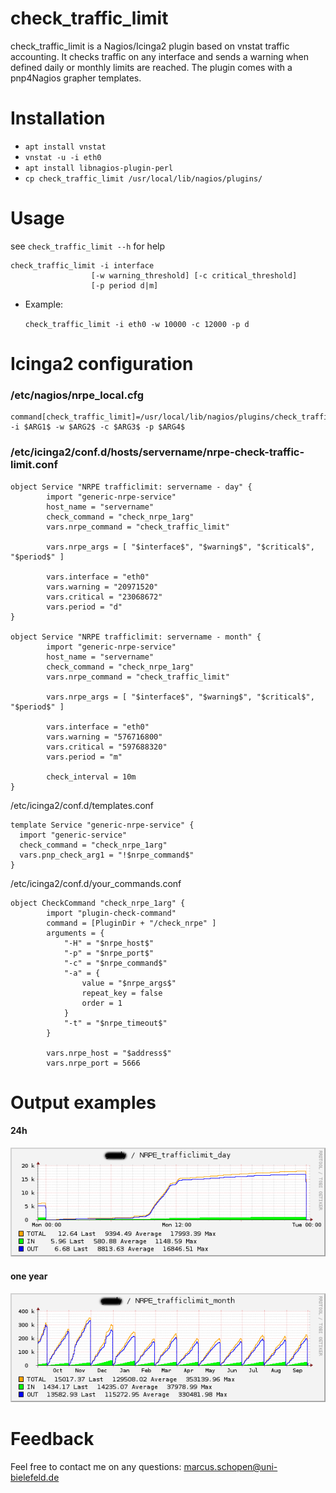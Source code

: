 # check_traffic_limit

check_traffic_limit is a Nagios/Icinga2 plugin based on vnstat traffic accounting. It checks traffic on any interface and sends a warning when defined daily or monthly limits are reached.
The plugin comes with a pnp4Nagios grapher templates.

# Installation

* `apt install vnstat`
* `vnstat -u -i eth0`
* `apt install libnagios-plugin-perl`
* `cp check_traffic_limit /usr/local/lib/nagios/plugins/`

# Usage

see `check_traffic_limit --h` for help

```
check_traffic_limit -i interface
                  [-w warning_threshold] [-c critical_threshold]
                  [-p period d|m]
```

* Example:

  `check_traffic_limit -i eth0 -w 10000 -c 12000 -p d`

# Icinga2 configuration

### /etc/nagios/nrpe_local.cfg
```
command[check_traffic_limit]=/usr/local/lib/nagios/plugins/check_traffic_limit -i $ARG1$ -w $ARG2$ -c $ARG3$ -p $ARG4$
```

### /etc/icinga2/conf.d/hosts/servername/nrpe-check-traffic-limit.conf

```
object Service "NRPE trafficlimit: servername - day" {
        import "generic-nrpe-service"
        host_name = "servername"
        check_command = "check_nrpe_1arg"
        vars.nrpe_command = "check_traffic_limit"

        vars.nrpe_args = [ "$interface$", "$warning$", "$critical$", "$period$" ]

        vars.interface = "eth0"
        vars.warning = "20971520"
        vars.critical = "23068672"
        vars.period = "d"
}

object Service "NRPE trafficlimit: servername - month" {
        import "generic-nrpe-service"
        host_name = "servername"
        check_command = "check_nrpe_1arg"
        vars.nrpe_command = "check_traffic_limit"

        vars.nrpe_args = [ "$interface$", "$warning$", "$critical$", "$period$" ]

        vars.interface = "eth0"
        vars.warning = "576716800"
        vars.critical = "597688320"
        vars.period = "m"

	    check_interval = 10m
}
```

/etc/icinga2/conf.d/templates.conf
```
template Service "generic-nrpe-service" {
  import "generic-service"
  check_command = "check_nrpe_1arg"
  vars.pnp_check_arg1 = "!$nrpe_command$"
}
```

/etc/icinga2/conf.d/your_commands.conf
```
object CheckCommand "check_nrpe_1arg" {
        import "plugin-check-command"
        command = [PluginDir + "/check_nrpe" ]
        arguments = {
            "-H" = "$nrpe_host$"
            "-p" = "$nrpe_port$"
            "-c" = "$nrpe_command$"
            "-a" = {
                value = "$nrpe_args$"
                repeat_key = false
                order = 1
            }
            "-t" = "$nrpe_timeout$"
        }

        vars.nrpe_host = "$address$"
        vars.nrpe_port = 5666

```
# Output examples

#### 24h
![24h overview](docs/img/check_traffic_limit_day_24h.png)

#### one year
![24h overview](docs/img/check_traffic_limit_month_year.png)

# Feedback

Feel free to contact me on any questions: marcus.schopen@uni-bielefeld.de
